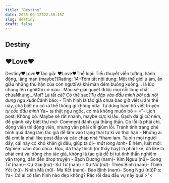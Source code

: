 ```yaml
---
title: "Destiny"
date: 2025-06-12T22:30:15Z
slug: destiny
draft: false
---
```


## Destiny

## ♥Love♥

Destiny♥Love♥Tác giả: ♥Love♥Thể loại: Tiểu thuyết viễn tưởng, hành động, lãng mạn (maybe?)Rating: 14+Tóm tắt nội dung: Một thế giới u ám, ẩn giấu những thù hận của con ngườiVà khi màn đêm buông xuống... là lúc chúng lên ngôiChỉ có máu...Máu sẽ giải quyết được mọi nỗi lòng chất chứaNhưng...Mọi? Là tất cả? Có thể sao?*Tự đập vào đầu mình bởi cái nội dung ngu xuẩn*Cảnh báo: - Tình hình là tác giả chưa bao giờ viết u ám thế này, chả biết nó có ra thể thống gì không nữa. Tự dưng ham hố viết truyện *tự cốc đầu mình* Ya~ ta thật ngu ngốc, cơ mà không muốn bỏ = ="- Lịch post: Không có. Maybe sẽ rất nhanh, maybe cực kì lâu. Gạch đá gì cứ ném, để giành xây biệt thự *mơ*- Comment đánh giá thẳng thắn. Có lỗi là phải chỉ, động viên thì động viên, nhưng vẫn phải chỉ giùm lỗi. Tránh tình trạng phê bình quá đáng làm tác giả dễ lâm vào trạng thái tự kỉ vô thời hạn.- Những ai đã cmt là phải like post đầu và các chap nhá *tham lam. Ta xin mọi người đấy, cái này có khó khăn gì đâu, giúp ta đi~ *mắt long lanh*- E hèm, luật mới: Nghiêm cấm đọc chùa. Đọc, đã thấy thích (or thấy hay) là phải like, đã like là phải cmt vài dòng cho tác giả, không là tác giả dễ bị tụt tinh thần nghiêm văn trọng, dẫn đến drop truyện - Bạch Dương (nam)- Kim Ngưu (nữ)- Song Tử (nam)- Cự Giải (nữ)- Sư Tử (nam) - Xử Nữ (nữ)- Thiên Bình (nam)- Thiên Yết (nữ)- Nhân Mã (nữ)- Ma Kết (nam)- Bảo Bình (nam)- Song Ngư (nữ)P.s: Ya~ Có ai có tấm hình nào đẹp không? Rắc rối đau đầu vụ này quá >"<